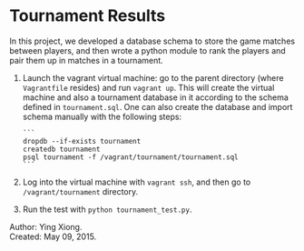 Tournament Results
==================

In this project, we developed a database schema to store the game matches
between players, and then wrote a python module to rank the players and pair
them up in matches in a tournament.

1. Launch the vagrant virtual machine: go to the parent directory (where
   `Vagrantfile` resides) and run `vagrant up`. This will create the virtual
   machine and also a tournament database in it according to the schema defined
   in `tournament.sql`. One can also create the database and import schema
   manually with the following steps:

       ```
       dropdb --if-exists tournament
       createdb tournament
       psql tournament -f /vagrant/tournament/tournament.sql
       ```

2. Log into the virtual machine with `vagrant ssh`, and then go to
   `/vagrant/tournament` directory.

3. Run the test with `python tournament_test.py`.


Author: Ying Xiong.  
Created: May 09, 2015.
